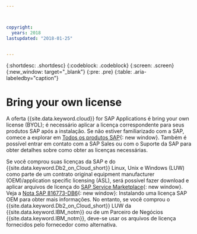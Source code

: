 ```yaml
---



copyright:
  years: 2018
lastupdated: "2018-01-25"


---
```


{:shortdesc: .shortdesc}
{:codeblock: .codeblock}
{:screen: .screen}
{:new_window: target="_blank"}
{:pre: .pre}
{:table: .aria-labeledby="caption"}


# Bring your own license

A oferta {{site.data.keyword.cloud}} for SAP Applications é bring your own license (BYOL); é necessário aplicar a licença correspondente para seus produtos SAP após a instalação. Se não estiver familiarizado com a SAP, comece a explorar em [Todos os produtos SAP](https://go.sap.com/solution.html){: new window}. Também é possível entrar em contato com a SAP Sales ou com o Suporte da SAP para obter detalhes sobre como obter as licenças necessárias.

Se você comprou suas licenças da SAP e do {{site.data.keyword.Db2_on_Cloud_short}} Linux, Unix e Windows (LUW) como parte de um contrato original equipment manufacturer (OEM)/application specific licensing (ASL), será possível fazer download e aplicar arquivos de licença do [SAP Service Marketplace](https://websmp201.sap-ag.de/){: new window}. Veja a [Nota SAP 816773-DB6](https://launchpad.support.sap.com/#/notes/816773){: new window}: Instalando uma licença SAP OEM para obter mais informações. No entanto, se você comprou o {{site.data.keyword.Db2_on_Cloud_short}} LUW da {{site.data.keyword.IBM_notm}} ou de um Parceiro de Negócios {{site.data.keyword.IBM_notm}}, deve-se usar os arquivos de licença fornecidos pelo fornecedor como alternativa.
